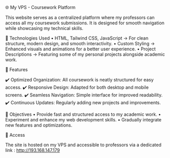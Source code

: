 🌐 My VPS - Coursework Platform

This website serves as a centralized platform where my professors can access all my coursework submissions. It is designed for smooth navigation while showcasing my technical skills.

🚀 Technologies Used
	•	HTML, Tailwind CSS, JavaScript → For clean structure, modern design, and smooth interactivity.
	•	Custom Styling → Enhanced visuals and animations for a better user experience.
	•	Project Descriptions → Featuring some of my personal projects alongside academic work.

📂 Features

✔️ Optimized Organization: All coursework is neatly structured for easy access.
✔️ Responsive Design: Adapted for both desktop and mobile screens.
✔️ Seamless Navigation: Simple interface for improved readability.
✔️ Continuous Updates: Regularly adding new projects and improvements.

📜 Objectives
	•	Provide fast and structured access to my academic work.
	•	Experiment and enhance my web development skills.
	•	Gradually integrate new features and optimizations.

🔗 Access

The site is hosted on my VPS and accessible to professors via a dedicated link : http://193.168.147.179
